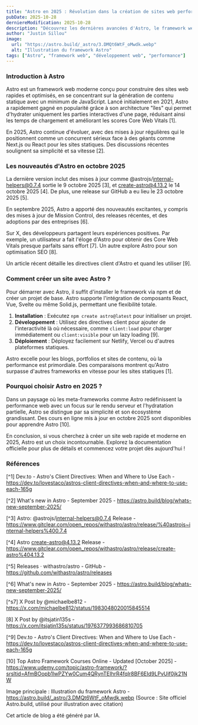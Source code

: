```yaml
---
title: "Astro en 2025 : Révolution dans la création de sites web performants"
pubDate: 2025-10-28
derniereModification: 2025-10-28
description: "Découvrez les dernières avancées d'Astro, le framework web qui transforme la création de sites statiques avec une performance inégalée."
author: "Justin Sillou"
image:
  url: "https://astro.build/_astro/3.DMQt6WtF_oMwdk.webp"
  alt: "Illustration du framework Astro"
tags: ["Astro", "framework web", "développement web", "performance"]
---
```


### Introduction à Astro

Astro est un framework web moderne conçu pour construire des sites web rapides et optimisés, en se concentrant sur la génération de contenu statique avec un minimum de JavaScript. Lancé initialement en 2021, Astro a rapidement gagné en popularité grâce à son architecture "îles" qui permet d'hydrater uniquement les parties interactives d'une page, réduisant ainsi les temps de chargement et améliorant les scores Core Web Vitals [1].

En 2025, Astro continue d'évoluer, avec des mises à jour régulières qui le positionnent comme un concurrent sérieux face à des géants comme Next.js ou React pour les sites statiques. Des discussions récentes soulignent sa simplicité et sa vitesse [2].

### Les nouveautés d'Astro en octobre 2025

La dernière version inclut des mises à jour comme @astrojs/internal-helpers@0.7.4 sortie le 9 octobre 2025 [3], et create-astro@4.13.2 le 14 octobre 2025 [4]. De plus, une release sur GitHub a eu lieu le 23 octobre 2025 [5].

En septembre 2025, Astro a apporté des nouveautés excitantes, y compris des mises à jour de Mission Control, des releases récentes, et des adoptions par des entreprises [6].

Sur X, des développeurs partagent leurs expériences positives. Par exemple, un utilisateur a fait l'éloge d'Astro pour obtenir des Core Web Vitals presque parfaits sans effort [7]. Un autre explore Astro pour son optimisation SEO [8].

Un article récent détaille les directives client d'Astro et quand les utiliser [9].

### Comment créer un site avec Astro ?

Pour démarrer avec Astro, il suffit d'installer le framework via npm et de créer un projet de base. Astro supporte l'intégration de composants React, Vue, Svelte ou même Solid.js, permettant une flexibilité totale.

1. **Installation** : Exécutez `npm create astro@latest` pour initialiser un projet.
2. **Développement** : Utilisez des directives client pour ajouter de l'interactivité là où nécessaire, comme `client:load` pour charger immédiatement ou `client:visible` pour un lazy loading [9].
3. **Déploiement** : Déployez facilement sur Netlify, Vercel ou d'autres plateformes statiques.

Astro excelle pour les blogs, portfolios et sites de contenu, où la performance est primordiale. Des comparaisons montrent qu'Astro surpasse d'autres frameworks en vitesse pour les sites statiques [1].

### Pourquoi choisir Astro en 2025 ?

Dans un paysage où les meta-frameworks comme Astro redéfinissent la performance web avec un focus sur le rendu serveur et l'hydratation partielle, Astro se distingue par sa simplicité et son écosystème grandissant. Des cours en ligne mis à jour en octobre 2025 sont disponibles pour apprendre Astro [10].

En conclusion, si vous cherchez à créer un site web rapide et moderne en 2025, Astro est un choix incontournable. Explorez la documentation officielle pour plus de détails et commencez votre projet dès aujourd'hui !

### Références

[^1] Dev.to - Astro's Client Directives: When and Where to Use Each - https://dev.to/lovestaco/astros-client-directives-when-and-where-to-use-each-165g

[^2] What's new in Astro - September 2025 - https://astro.build/blog/whats-new-september-2025/

[^3] Astro: @astrojs/internal-helpers@0.7.4 Release - https://www.gitclear.com/open_repos/withastro/astro/release/%40astrojs~internal-helpers%400.7.4

[^4] Astro create-astro@4.13.2 Release - https://www.gitclear.com/open_repos/withastro/astro/release/create-astro%404.13.2

[^5] Releases · withastro/astro - GitHub - https://github.com/withastro/astro/releases

[^6] What's new in Astro - September 2025 - https://astro.build/blog/whats-new-september-2025/

[^s7] X Post by @michaelbe812 - https://x.com/michaelbe812/status/1983048020015845514

[8] X Post by @itsjatin135s - https://x.com/itsjatin135s/status/1976377993686810705

[^9] Dev.to - Astro's Client Directives: When and Where to Use Each - https://dev.to/lovestaco/astros-client-directives-when-and-where-to-use-each-165g

[10] Top Astro Framework Courses Online - Updated [October 2025] - https://www.udemy.com/topic/astro-framework/?srsltid=AfmBOopb1lwPZYw0Cum4QRynTEIhrR4fqlr8BF6EId9LPvUif0jk21NW

Image principale : Illustration du framework Astro - https://astro.build/_astro/3.DMQt6WtF_oMwdk.webp (Source : Site officiel Astro.build, utilisé pour illustration avec citation)

Cet article de blog a été généré par IA.
